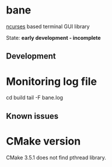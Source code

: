 # bane
[ncurses](https://www.gnu.org/software/ncurses/) based terminal GUI library

State: **early development - incomplete**

## Development

# Monitoring log file

  cd build
  tail -F bane.log

## Known issues

# CMake version
CMake 3.5.1 does not find pthread library.
